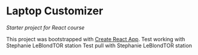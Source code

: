 # Laptop Customizer
_Starter project for React course_

This project was bootstrapped with [Create React App](https://github.com/facebook/create-react-app).
Test working with Stephanie LeBlondTOR station
Test pull with Stephanie LeBlondTOR station
